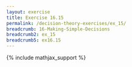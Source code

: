 ```yaml
---
layout: exercise
title: Exercise 16.15
permalink: /decision-theory-exercises/ex_15/
breadcrumb: 16-Making-Simple-Decisions
breadcrumb2: ex_15
breadcrumb5: ex16.15
---
```


{% include mathjax_support %}


